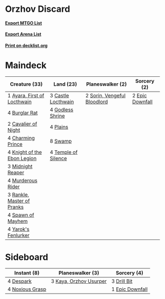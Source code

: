 # Orzhov Discard

#### [Export MTGO List](../collection/Orzhov%20Discard/Orzhov%20Discard.txt)
#### [Export Arena List](../collection/Orzhov%20Discard/Orzhov%20Discard_arena.txt)
#### [Print on decklist.org](http://decklist.org/?deckmain=1%09Ayara,%20First%20of%20Locthwain%0A4%09Burglar%20Rat%0A3%09Castle%20Locthwain%0A2%09Cavalier%20of%20Night%0A4%09Charming%20Prince%0A2%09Epic%20Downfall%0A4%09Godless%20Shrine%0A4%09Knight%20of%20the%20Ebon%20Legion%0A3%09Midnight%20Reaper%0A4%09Murderous%20Rider%0A4%09Plains%0A3%09Rankle,%20Master%20of%20Pranks%0A2%09Sorin,%20Vengeful%20Bloodlord%0A4%09Spawn%20of%20Mayhem%0A8%09Swamp%0A4%09Temple%20of%20Silence%0A4%09Yarok's%20Fenlurker&deckside=4%09Despark%0A3%09Drill%20Bit%0A1%09Epic%20Downfall%0A3%09Kaya,%20Orzhov%20Usurper%0A4%09Noxious%20Grasp)
# Maindeck

|                                            Creature (33)                                             |                                          Land (23)                                           |                                           Planeswalker (2)                                           |                                       Sorcery (2)                                        |
|------------------------------------------------------------------------------------------------------|----------------------------------------------------------------------------------------------|------------------------------------------------------------------------------------------------------|------------------------------------------------------------------------------------------|
|1 [Ayara, First of Locthwain](http://gatherer.wizards.com/Pages/Card/Details.aspx?multiverseid=473037)|3 [Castle Locthwain](http://gatherer.wizards.com/Pages/Card/Details.aspx?multiverseid=473203) |2 [Sorin, Vengeful Bloodlord](http://gatherer.wizards.com/Pages/Card/Details.aspx?multiverseid=461144)|2 [Epic Downfall](http://gatherer.wizards.com/Pages/Card/Details.aspx?multiverseid=473047)|
|4 [Burglar Rat](http://gatherer.wizards.com/Pages/Card/Details.aspx?multiverseid=452814)              |4 [Godless Shrine](http://gatherer.wizards.com/Pages/Card/Details.aspx?multiverseid=405099)   |                                                                                                      |                                                                                          |
|2 [Cavalier of Night](http://gatherer.wizards.com/Pages/Card/Details.aspx?multiverseid=466848)        |4 [Plains](http://gatherer.wizards.com/Pages/Card/Details.aspx?multiverseid=439856)           |                                                                                                      |                                                                                          |
|4 [Charming Prince](http://gatherer.wizards.com/Pages/Card/Details.aspx?multiverseid=472970)          |8 [Swamp](http://gatherer.wizards.com/Pages/Card/Details.aspx?multiverseid=439858)            |                                                                                                      |                                                                                          |
|4 [Knight of the Ebon Legion](http://gatherer.wizards.com/Pages/Card/Details.aspx?multiverseid=466859)|4 [Temple of Silence](http://gatherer.wizards.com/Pages/Card/Details.aspx?multiverseid=373522)|                                                                                                      |                                                                                          |
|3 [Midnight Reaper](http://gatherer.wizards.com/Pages/Card/Details.aspx?multiverseid=452827)          |                                                                                              |                                                                                                      |                                                                                          |
|4 [Murderous Rider](http://gatherer.wizards.com/Pages/Card/Details.aspx?multiverseid=473059)          |                                                                                              |                                                                                                      |                                                                                          |
|3 [Rankle, Master of Pranks](http://gatherer.wizards.com/Pages/Card/Details.aspx?multiverseid=473063) |                                                                                              |                                                                                                      |                                                                                          |
|4 [Spawn of Mayhem](http://gatherer.wizards.com/Pages/Card/Details.aspx?multiverseid=457229)          |                                                                                              |                                                                                                      |                                                                                          |
|4 [Yarok's Fenlurker](http://gatherer.wizards.com/Pages/Card/Details.aspx?multiverseid=466877)        |                                                                                              |                                                                                                      |                                                                                          |


# Sideboard

|                                       Instant (8)                                        |                                        Planeswalker (3)                                         |                                       Sorcery (4)                                        |
|------------------------------------------------------------------------------------------|-------------------------------------------------------------------------------------------------|------------------------------------------------------------------------------------------|
|4 [Despark](http://gatherer.wizards.com/Pages/Card/Details.aspx?multiverseid=461117)      |3 [Kaya, Orzhov Usurper](http://gatherer.wizards.com/Pages/Card/Details.aspx?multiverseid=460129)|3 [Drill Bit](http://gatherer.wizards.com/Pages/Card/Details.aspx?multiverseid=457217)    |
|4 [Noxious Grasp](http://gatherer.wizards.com/Pages/Card/Details.aspx?multiverseid=466864)|                                                                                                 |1 [Epic Downfall](http://gatherer.wizards.com/Pages/Card/Details.aspx?multiverseid=473047)|

